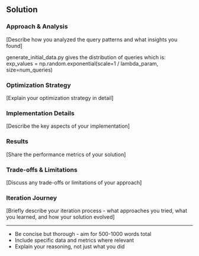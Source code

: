 
## Solution 

### Approach & Analysis

[Describe how you analyzed the query patterns and what insights you found]

generate_initial_data.py gives the distribution of queries which is:
exp_values = np.random.exponential(scale=1 / lambda_param, size=num_queries)

### Optimization Strategy

[Explain your optimization strategy in detail]

### Implementation Details

[Describe the key aspects of your implementation]

### Results

[Share the performance metrics of your solution]

### Trade-offs & Limitations

[Discuss any trade-offs or limitations of your approach]

### Iteration Journey

[Briefly describe your iteration process - what approaches you tried, what you learned, and how your solution evolved]

---

* Be concise but thorough - aim for 500-1000 words total
* Include specific data and metrics where relevant
* Explain your reasoning, not just what you did